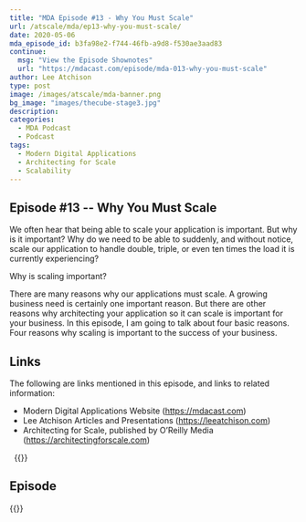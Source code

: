 ```yaml
---
title: "MDA Episode #13 - Why You Must Scale"
url: /atscale/mda/ep13-why-you-must-scale/
date: 2020-05-06
mda_episode_id: b3fa98e2-f744-46fb-a9d8-f530ae3aad83
continue:
  msg: "View the Episode Shownotes"
  url: "https://mdacast.com/episode/mda-013-why-you-must-scale"
author: Lee Atchison
type: post
image: /images/atscale/mda-banner.png
bg_image: "images/thecube-stage3.jpg"
description: 
categories:
  - MDA Podcast
  - Podcast
tags:
  - Modern Digital Applications
  - Architecting for Scale
  - Scalability
---
```


## Episode #13 -- Why You Must Scale

We often hear that being able to scale your application is important. But why is it important? Why do we need to be able to suddenly, and without notice, scale our application to handle double, triple, or even ten times the load it is currently experiencing?

Why is scaling important?

There are many reasons why our applications must scale. A growing business need is certainly one important reason. But there are other reasons why architecting your application so it can scale is important for your business.
In this episode, I am going to talk about four basic reasons. Four reasons why scaling is important to the success of your business.

## Links

The following are links mentioned in this episode, and links to related information:

* Modern Digital Applications Website (https://mdacast.com)
* Lee Atchison Articles and Presentations (https://leeatchison.com)
* Architecting for Scale, published by O’Reilly Media (https://architectingforscale.com)

&nbsp;
{{<mdasubscribe>}}

## Episode

{{<captivate>}}

